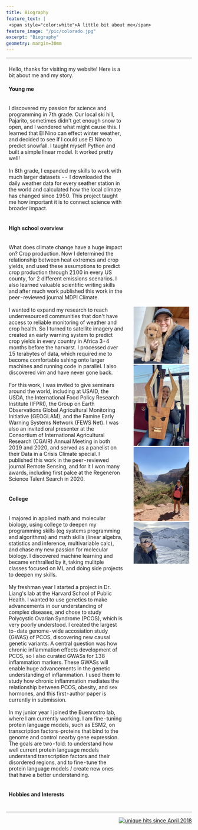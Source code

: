 ```yaml
---
title: Biography
feature_text: |
 <span style="color:white">A little bit about me</span>
feature_image: "/pic/colorado.jpg"
excerpt: "Biography"
geometry: margin=30mm
---
```

<table cellpadding="10">
  <tr>
  <td colspan="3" >

  </td>
  </tr>
  <tr>
  <td width="65%">

Hello, thanks for visiting my website! Here is a bit about me and my story.
<br>
<h4>Young me</h4>
<br>
I discovered my passion for science and programming in 7th grade. Our local ski hill, Pajarito, sometimes didn't get enough snow to open, and I wondered what might cause this. I learned that El Nino can effect winter weather, and decided to see if I could use El Nino to predict snowfall. I taught myself Python and built a simple linear model. It worked pretty well!
<br>
<br>
In 8th grade, I expanded my skills to work with much larger datasets -- I downloaded the daily weather data for every seather station in the world and calculated how the local climate has changed since 1950. This project taught me how important it is to connect science with broader impact.
<br>
<br>
<h4>High school overview</h4>
<br>
What does climate change have a huge impact on? Crop production. Now I determined the relationship between heat extremes and crop yields, and used these assumptions to predict crop production through 2100 in every US county, for 2 different emissions scenarios. I also learned valuable scientific writing skills and after much work published this work in the peer-reviewed journal MDPI Climate.
<br>
<br>
I wanted to expand my research to reach underresourced communities that don't have access to reliable monitoring of weather and crop health. So I turned to satellite imagery and created an early warning system to predict crop yields in every country in Africa 3-4 months before the harvarst. I processed over 15 terabytes of data, which required me to become comfortable sshing onto larger machines and running code in parallel. I also discovered vim and have never gone back.
<br>
<br>
For this work, I was invited to give seminars around the world, including at USAID, the USDA, the International Food Policy Research Institute (IFPRI), the Group on Earth Observations Global Agricultural Monitoring Initiative (GEOGLAM), and the Famine Early Warning Systems Network (FEWS Net). I was also an invited oral presenter at the Consortium of International Agricultural Research (CGAIR) Annual Meeting in both 2019 and 2020, and served as a panelist on their Data in a Crisis Climate special. I published this work in the peer-reviewed journal Remote Sensing, and for it I won many awards, including first palce at the Regeneron Science Talent Search in 2020.
<br>
<br>
<h4>College</h4>
<br>
I majored in applied math and molecular biology, using college to deepen my programming skills (eg systems programming and algorithms) and math skills (linear algebra, statistics and inference, multivariable calc), and chase my new passion for molecular biology. I discovered machine learning and became enthralled by it, taking mulitple classes focused on ML and doing side projects to deepen my skills.
<br>
<br>
My freshman year I started a project in Dr. Liang's lab at the Harvard School of Public Health. I wanted to use genetics to make advancements in our understanding of complex diseases, and chose to study Polycystic Ovarian Syndrome (PCOS), which is very poorly understood. I created the largest to-date genome-wide accosiation study (GWAS) of PCOS, discovering new causal genetic variants. A central question was how chronic inflammation effects development of PCOS, so I also curated GWASs for 138 inflammation markers. These GWASs will enable huge advancements in the genetic understanding of inflammation. I used them to study how chronic inflammation mediates the relationship between PCOS, obesity, and sex hormones, and this first-author paper is currently in submission.
<br>
<br>
In my junior year I joined the Buenrostro lab, where I am currently working. I am fine-tuning protein language models, such as ESM2, on transcription factors<code>&#8212;</code>proteins that bind to the genome and control nearby gene expression. The goals are two-fold: to understand how well current protein language models understand transcription factors and their disordered regions, and to fine-tune the protein language models / create new ones that have a better understanding. 
<br>
<br>
<h4>Hobbies and Interests</h4>
<br>

  </td>
  <td width="2%">
  </td>
  <td width="33%" ><img src="/pic/puppy_photo.jpg" >
  <img src="/pic/Goat_guitar.jpg" >
  <img src="/pic/Grand_canyon_run.jpg" >
  <img src="/pic/skiing.jpg" >
  </td>
  </tr>
</table>

<p align="right">
<a href="http://www.hitwebcounter.com">
<img src="http://hitwebcounter.com/counter/counter.php?page=6931336&style=0006&nbdigits=5&type=ip&initCount=0" title="unique hits since April 2018" border="0" ></a>

<!-- Global site tag (gtag.js) - Google Analytics -->
<script async src="https://www.googletagmanager.com/gtag/js?id=UA-117520873-2"></script>
<script>
  window.dataLayer = window.dataLayer || [];
  function gtag(){dataLayer.push(arguments);}
  gtag('js', new Date());
  gtag('config', 'UA-117520873-2');
</script>

